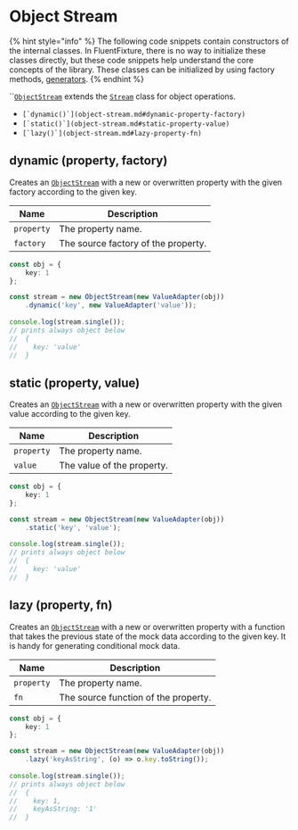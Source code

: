 # Object Stream

{% hint style="info" %}
The following code snippets contain constructors of the internal classes. In FluentFixture, there is no way to initialize these classes directly, but these code snippets help understand the core concepts of the library. These classes can be initialized by using factory methods, [generators](../generators/).
{% endhint %}

``[`ObjectStream`](object-stream.md) extends the [`Stream`](stream.md) class for object operations.

* ``[`dynamic()`](object-stream.md#dynamic-property-factory)``
* ``[`static()`](object-stream.md#static-property-value)``
* ``[`lazy()`](object-stream.md#lazy-property-fn)``

## dynamic (property, factory)

Creates an [`ObjectStream`](object-stream.md) with a new or overwritten property with the given factory according to the given key.&#x20;

| Name       | Description                         |
| ---------- | ----------------------------------- |
| `property` | The property name.                  |
| `factory`  | The source factory of the property. |

```typescript
const obj = {
    key: 1
};

const stream = new ObjectStream(new ValueAdapter(obj))
    .dynamic('key', new ValueAdapter('value'));
    
console.log(stream.single());
// prints always object below
//  {
//    key: 'value'
//  }
```

## static (property, value)

Creates an [`ObjectStream`](object-stream.md) with a new or overwritten property with the given value according to the given key.&#x20;

| Name       | Description                |
| ---------- | -------------------------- |
| `property` | The property name.         |
| `value`    | The value of the property. |

```typescript
const obj = {
    key: 1
};

const stream = new ObjectStream(new ValueAdapter(obj))
    .static('key', 'value');
    
console.log(stream.single());
// prints always object below
//  {
//    key: 'value'
//  }
```

## lazy (property, fn)

Creates an [`ObjectStream`](object-stream.md) with a new or overwritten property with a function that takes the previous state of the mock data according to the given key. It is handy for generating conditional mock data.

| Name       | Description                          |
| ---------- | ------------------------------------ |
| `property` | The property name.                   |
| `fn`       | The source function of the property. |

```typescript
const obj = {
    key: 1
};

const stream = new ObjectStream(new ValueAdapter(obj))
    .lazy('keyAsString', (o) => o.key.toString());
    
console.log(stream.single());
// prints always object below
//  {
//    key: 1,
//    keyAsString: '1'
//  }
```
